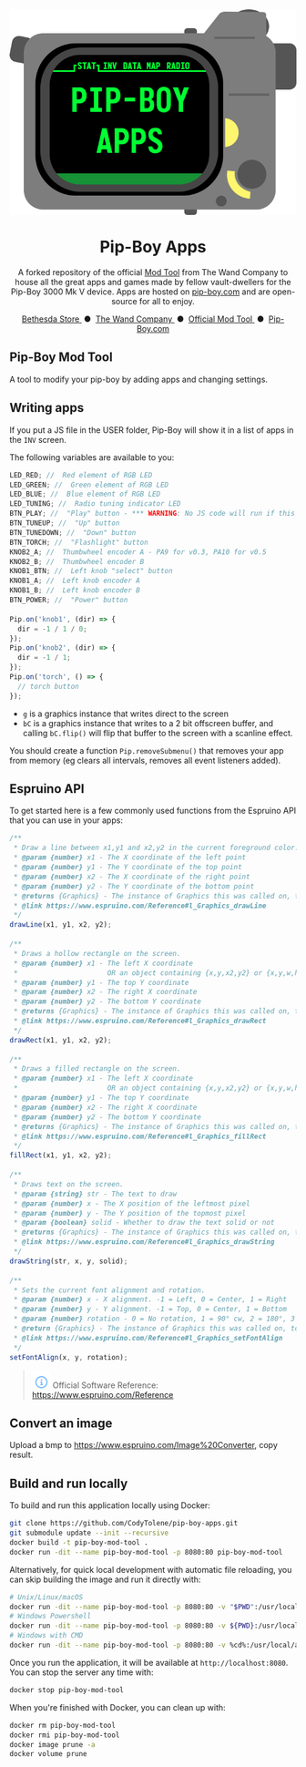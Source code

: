 <div align="center">
  <img align="center" src=".github/images/logo.png" />
  <h1 align="center">Pip-Boy Apps</h1>
  <p align="center">
    A forked repository of the official <a href="https://github.com/thewandcompany/pip-boy" target="_blank">Mod Tool</a> from The Wand Company to house all the great apps and games made by fellow vault-dwellers for the Pip-Boy 3000 Mk V device. Apps are hosted on <a href="https://pip-boy.com/" target="_blank">pip-boy.com</a> and are open-source for all to enjoy.
  </p>
  <p align="center">
    <a href="https://gear.bethesda.net/products/fallout-series-pip-boy-die-cast-replica" target="_blank">
      Bethesda Store
    </a>&nbsp;&#9679;&nbsp;
    <a href="https://www.thewandcompany.com/pip-boy/upgrade/">
      The Wand Company
    </a>&nbsp;&#9679;&nbsp;
    <a href="https://github.com/thewandcompany/pip-boy" target="_blank">
      Official Mod Tool
    </a>&nbsp;&#9679;&nbsp;
    <a href="https://pip-boy.com" target="_blank">
      Pip-Boy.com
    </a>
  </p>
</div>

## Pip-Boy Mod Tool

A tool to modify your pip-boy by adding apps and changing settings.

## Writing apps

If you put a JS file in the USER folder, Pip-Boy will show it in a list of apps
in the `INV` screen.

The following variables are available to you:

```js
LED_RED; //  Red element of RGB LED
LED_GREEN; //  Green element of RGB LED
LED_BLUE; //  Blue element of RGB LED
LED_TUNING; //  Radio tuning indicator LED
BTN_PLAY; //  "Play" button - *** WARNING: No JS code will run if this button is held down during boot! ***
BTN_TUNEUP; //  "Up" button
BTN_TUNEDOWN; //  "Down" button
BTN_TORCH; //  "Flashlight" button
KNOB2_A; //  Thumbwheel encoder A - PA9 for v0.3, PA10 for v0.5
KNOB2_B; //  Thumbwheel encoder B
KNOB1_BTN; //  Left knob "select" button
KNOB1_A; //  Left knob encoder A
KNOB1_B; //  Left knob encoder B
BTN_POWER; //  "Power" button

Pip.on('knob1', (dir) => {
  dir = -1 / 1 / 0;
});
Pip.on('knob2', (dir) => {
  dir = -1 / 1;
});
Pip.on('torch', () => {
  // torch button
});
```

- `g` is a graphics instance that writes direct to the screen
- `bC` is a graphics instance that writes to a 2 bit offscreen buffer, and
  calling `bC.flip()` will flip that buffer to the screen with a scanline
  effect.

You should create a function `Pip.removeSubmenu()` that removes your app from
memory (eg clears all intervals, removes all event listeners added).

## Espruino API

To get started here is a few commonly used functions from the Espruino API that
you can use in your apps:

```js
/**
 * Draw a line between x1,y1 and x2,y2 in the current foreground color.
 * @param {number} x1 - The X coordinate of the left point
 * @param {number} y1 - The Y coordinate of the top point
 * @param {number} x2 - The X coordinate of the right point
 * @param {number} y2 - The Y coordinate of the bottom point
 * @returns {Graphics} - The instance of Graphics this was called on, to allow call chaining
 * @link https://www.espruino.com/Reference#l_Graphics_drawLine
 */
drawLine(x1, y1, x2, y2);

/**
 * Draws a hollow rectangle on the screen.
 * @param {number} x1 - The left X coordinate
 *                      OR an object containing {x,y,x2,y2} or {x,y,w,h}
 * @param {number} y1 - The top Y coordinate
 * @param {number} x2 - The right X coordinate
 * @param {number} y2 - The bottom Y coordinate
 * @returns {Graphics} - The instance of Graphics this was called on, to allow call chaining
 * @link https://www.espruino.com/Reference#l_Graphics_drawRect
 */
drawRect(x1, y1, x2, y2);

/**
 * Draws a filled rectangle on the screen.
 * @param {number} x1 - The left X coordinate
 *                      OR an object containing {x,y,x2,y2} or {x,y,w,h}
 * @param {number} y1 - The top Y coordinate
 * @param {number} x2 - The right X coordinate
 * @param {number} y2 - The bottom Y coordinate
 * @returns {Graphics} - The instance of Graphics this was called on, to allow call chaining
 * @link https://www.espruino.com/Reference#l_Graphics_fillRect
 */
fillRect(x1, y1, x2, y2);

/**
 * Draws text on the screen.
 * @param {string} str - The text to draw
 * @param {number} x - The X position of the leftmost pixel
 * @param {number} y - The Y position of the topmost pixel
 * @param {boolean} solid - Whether to draw the text solid or not
 * @returns {Graphics} - The instance of Graphics this was called on, to allow call chaining
 * @link https://www.espruino.com/Reference#l_Graphics_drawString
 */
drawString(str, x, y, solid);

/**
 * Sets the current font alignment and rotation.
 * @param {number} x - X alignment. -1 = Left, 0 = Center, 1 = Right
 * @param {number} y - Y alignment. -1 = Top, 0 = Center, 1 = Bottom
 * @param {number} rotation - 0 = No rotation, 1 = 90° cw, 2 = 180°, 3 = 270° cw
 * @return {Graphics} - The instance of Graphics this was called on, to allow call chaining
 * @link https://www.espruino.com/Reference#l_Graphics_setFontAlign
 */
setFontAlign(x, y, rotation);
```

> ![info][img-info] Official Software Reference:
> https://www.espruino.com/Reference

## Convert an image

Upload a bmp to https://www.espruino.com/Image%20Converter, copy result.

## Build and run locally

To build and run this application locally using Docker:

```sh
git clone https://github.com/CodyTolene/pip-boy-apps.git
git submodule update --init --recursive
docker build -t pip-boy-mod-tool .
docker run -dit --name pip-boy-mod-tool -p 8080:80 pip-boy-mod-tool
```

Alternatively, for quick local development with automatic file reloading, you
can skip building the image and run it directly with:

```sh
# Unix/Linux/macOS
docker run -dit --name pip-boy-mod-tool -p 8080:80 -v "$PWD":/usr/local/apache2/htdocs/ httpd:2.4
# Windows Powershell
docker run -dit --name pip-boy-mod-tool -p 8080:80 -v ${PWD}:/usr/local/apache2/htdocs/ httpd:2.4
# Windows with CMD
docker run -dit --name pip-boy-mod-tool -p 8080:80 -v %cd%:/usr/local/apache2/htdocs/ httpd:2.4
```

Once you run the application, it will be available at `http://localhost:8080`.
You can stop the server any time with:

```sh
docker stop pip-boy-mod-tool
```

When you're finished with Docker, you can clean up with:

```sh
docker rm pip-boy-mod-tool
docker rmi pip-boy-mod-tool
docker image prune -a
docker volume prune
```

<!-- IMAGE REFERENCES -->

[img-info]: .github/images/ng-icons/info.svg
[img-warn]: .github/images/ng-icons/warn.svg
